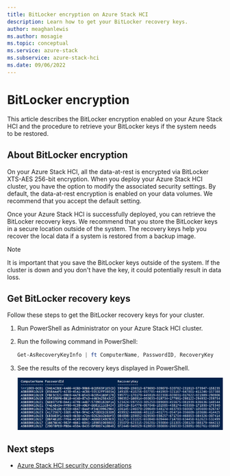 ```yaml
---
title: BitLocker encryption on Azure Stack HCI
description: Learn how to get your BitLocker recovery keys.
author: meaghanlewis
ms.author: mosagie
ms.topic: conceptual
ms.service: azure-stack
ms.subservice: azure-stack-hci
ms.date: 09/06/2022
---
```


# BitLocker encryption

This article describes the BitLocker encryption enabled on your Azure Stack HCI and the procedure to retrieve your BitLocker keys if the system needs to be restored.

## About BitLocker encryption

On your Azure Stack HCI, all the data-at-rest is encrypted via BitLocker XTS-AES 256-bit encryption. When you deploy your Azure Stack HCI cluster, you have the option to modify the associated security settings. By default, the data-at-rest encryption is enabled on your data volumes. We recommend that you accept the default setting.

Once your Azure Stack HCI is successfully deployed, you can retrieve the BitLocker recovery keys. We recommend that you store the BitLocker keys in a secure location outside of the system. The recovery keys help you recover the local data if a system is restored from a backup image.

>[!NOTE]
>It is important that you save the BitLocker keys outside of the system. If the cluster is down and you don't have the key, it could potentially result in data loss.

## Get BitLocker recovery keys

Follow these steps to get the BitLocker recovery keys for your cluster.

1. Run PowerShell as Administrator on your Azure Stack HCI cluster.
2. Run the following command in PowerShell:

    ```powershell
    Get-AsRecoveryKeyInfo | ft ComputerName, PasswordID, RecoveryKey
    ```

3. See the results of the recovery keys displayed in PowerShell.

    ![Image showing a PowerShell window displaying recovery keys.](media/security-bitlocker/recovery-keys.png)

## Next steps

- [Azure Stack HCI security considerations](./security.md)
